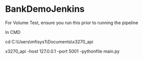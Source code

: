 # BankDemoJenkins

For Volume Test, ensure you run this prior to running the pipeline 

In CMD

cd C:\Users\mfisys1\Documents\x3270_api

x3270_api -host 127.0.0.1 -port 5001 -pythonfile main.py
